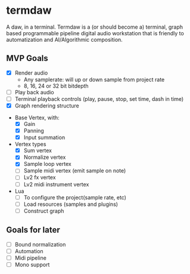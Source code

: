 # termdaw
A daw, in a terminal.
Termdaw is a (or should become a) terminal, graph based programmable pipeline digital audio workstation that is friendly to automatization and AI/Algorithmic composition.

## MVP Goals
- [x] Render audio
  - Any samplerate: will up or down sample from project rate
  - 8, 16, 24 or 32 bit bitdepth
- [ ] Play back audio
- [ ] Terminal playback controls (play, pause, stop, set time, dash in time)
- [x] Graph rendering structure
- Base Vertex, with:
  - [x] Gain
  - [x] Panning
  - [x] Input summation
- Vertex types
  - [x] Sum vertex
  - [x] Normalize vertex
  - [x] Sample loop vertex
  - [ ] Sample midi vertex (emit sample on note)
  - [ ] Lv2 fx vertex
  - [ ] Lv2 midi instrument vertex
- Lua
  - [ ] To configure the project(sample rate, etc)
  - [ ] Load resources (samples and plugins)
  - [ ] Construct graph

## Goals for later
- [ ] Bound normalization
- [ ] Automation
- [ ] Midi pipeline
- [ ] Mono support
